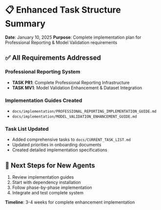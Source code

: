 # 📋 Enhanced Task Structure Summary

**Date**: January 10, 2025
**Purpose**: Complete implementation plan for Professional Reporting & Model Validation requirements

## ✅ **All Requirements Addressed**

### **Professional Reporting System**
- **TASK PR1**: Complete Professional Reporting Infrastructure
- **TASK MV1**: Model Validation Enhancement & Dataset Integration

### **Implementation Guides Created**
- `docs/implementation/PROFESSIONAL_REPORTING_IMPLEMENTATION_GUIDE.md`
- `docs/implementation/MODEL_VALIDATION_ENHANCEMENT_GUIDE.md`

### **Task List Updated**
- Added comprehensive tasks to `docs/CURRENT_TASK_LIST.md`
- Updated priorities in onboarding documents
- Created detailed implementation specifications

## 🎯 **Next Steps for New Agents**
1. Review implementation guides
2. Start with dependency installation
3. Follow phase-by-phase implementation
4. Integrate and test complete system

**Timeline**: 3-4 weeks for complete enhancement implementation
